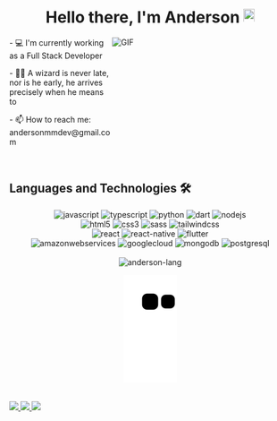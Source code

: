 <div align="center" height="600px">
   <h1>Hello there, I'm Anderson <img src="https://media.giphy.com/media/hvRJCLFzcasrR4ia7z/giphy.gif" width="20" height="25"></h1>
</div>

<div>
   <img align="right" height="200px" width="320px" alt="GIF" src="https://media.giphy.com/media/TcdpZwYDPlWXC/giphy.gif" frameBorder="0" />
   
   <p> - 💻 I'm currently working as a Full Stack Developer </p>
   <p> - 🧙‍♂️ A wizard is never late, nor is he early, he arrives precisely when he means to</p>
   <p> - 📫 How to reach me: andersonmmdev@gmail.com </p>
</div>

<br/>

<h2 align="left">Languages and Technologies 🛠 </h2>

<div align="center">
  <div>
    <img alt="javascript" src="https://img.shields.io/badge/JavaScript-F7DF1E?style=for-the-badge&logo=javascript&logoColor=black">
    <img alt="typescript" src="https://img.shields.io/badge/TypeScript-007ACC?style=for-the-badge&logo=typescript&logoColor=white">
    <img alt="python" src="https://img.shields.io/badge/Python-14354C?style=for-the-badge&logo=python&logoColor=white">
    <img alt="dart" src="https://img.shields.io/badge/Dart-0175C2?style=for-the-badge&logo=dart&logoColor=white">
    <img alt="nodejs" src="https://img.shields.io/badge/Node.js-43853D?style=for-the-badge&logo=node.js&logoColor=white">
  </div>
  <div>
    <img alt="html5" src="https://img.shields.io/badge/HTML5-E34F26?style=for-the-badge&logo=html5&logoColor=white">
    <img alt="css3" src="https://img.shields.io/badge/CSS3-1572B6?style=for-the-badge&logo=css3&logoColor=white">
    <img alt="sass" src="https://img.shields.io/badge/Sass-CC6699?style=for-the-badge&logo=sass&logoColor=white">
    <img alt="tailwindcss" src="https://img.shields.io/badge/Tailwind_CSS-38B2AC?style=for-the-badge&logo=tailwind-css&logoColor=white">
  </div>
  <div>
    <img alt="react" src="https://img.shields.io/badge/React-20232A?style=for-the-badge&logo=react&logoColor=61DAFB">
    <img alt="react-native" src="https://img.shields.io/badge/React_Native-20232A?style=for-the-badge&logo=react&logoColor=61DAFB">
    <img alt="flutter" src="https://img.shields.io/badge/Flutter-02569B?style=for-the-badge&logo=flutter&logoColor=white">
  </div>
  <div>
    <img alt="amazonwebservices" src="https://img.shields.io/badge/Amazon_AWS-FF9900?style=for-the-badge&logo=amazonaws&logoColor=white">
    <img alt="googlecloud" src="https://img.shields.io/badge/Google_Cloud-4285F4?style=for-the-badge&logo=google-cloud&logoColor=white">
    <img alt="mongodb" src="https://img.shields.io/badge/MongoDB-4EA94B?style=for-the-badge&logo=mongodb&logoColor=white">
    <img alt="postgresql" src="https://img.shields.io/badge/PostgreSQL-316192?style=for-the-badge&logo=postgresql&logoColor=white">
  </div>
  <br/>
  <div>
    <img alt="anderson-lang" src="https://github-readme-stats.vercel.app/api/top-langs/?username=andersonmdev&langs_count=8&theme=synthwave&layout=compact"/>
  </div>
</div>

<div align="center">
   
   ![Snake animation](https://github.com/Andersonmdev/andersonmdev/blob/output/github-contribution-grid-snake.svg)
   
</div>

<br/>

<div align="left">
  <a href="mailto:andersonmmdev@gmail.com" target="_blank">
    <img src="https://img.shields.io/badge/Gmail-D14836?style=for-the-badge&logo=gmail&logoColor=white">
  </a>
  <a href="https://www.reddit.com/user/witchcr44ft" target="_blank">
    <img src="https://img.shields.io/badge/Reddit-FF4500?style=for-the-badge&logo=reddit&logoColor=white">
  </a>
  <a href="https://discordapp.com/users/397223043577020416" target="_blank">
    <img src="https://img.shields.io/badge/Discord-7289DA?style=for-the-badge&logo=discord&logoColor=white">
  </a>
</div>
